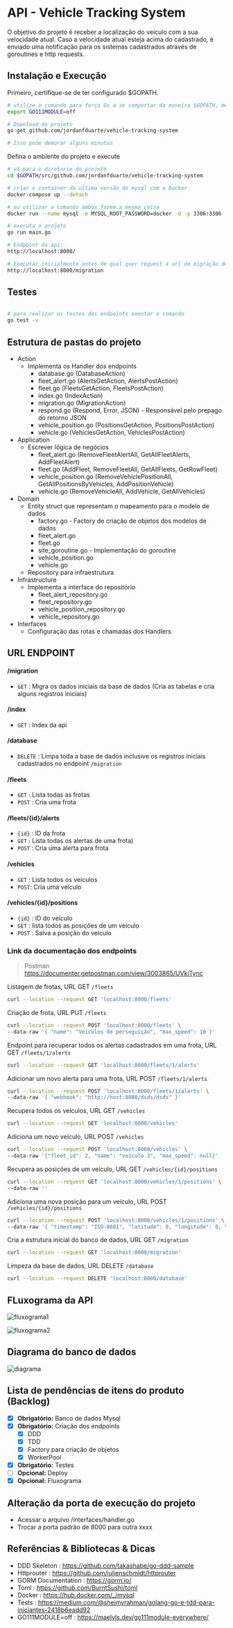 # API - Vehicle Tracking System

O objetivo do projeto é receber a localização do veículo com a sua velocidade atual. Caso
a velocidade atual esteja acima do cadastrado, é enviado uma notificação para os sistemas
cadastrados através de goroutines e http requests.

## Instalação e Execução

Primeiro, certifique-se de ter configurado \$GOPATH.

```bash
# utilize o comando para força Go a se comportar da maneira $GOPATH, mesmo fora do $GOPATH.
export GO111MODULE=off

# Download do projeto
go get github.com/jordanfduarte/vehicle-tracking-system

# Isso pode demorar alguns minutos
```

Defina o ambiente do projeto e execute

```bash
# vá para o diretorio do projeto
cd $GOPATH/src/github.com/jordanfduarte/vehicle-tracking-system

# criar o container da ultima versão do mysql com o Docker
docker-compose up --detach

# ou utilizar o comando ambos fazem a mesma coisa
docker run --name mysql -e MYSQL_ROOT_PASSWORD=docker -d -p 3306:3306  mysql:latest

# executa o projeto
go run main.go

# Endpoint da api:
http://localhost:8000/

# Executar inicialmente antes de qual quer request a url de migração de dados
http://localhost:8000/migration
```

## Testes
```bash

# para realizar os testes dos endpoints exeutar o comando
go test -v
```

## Estrutura de pastas do projeto
- Action
  - Implementa os Handler dos endpoints
    - database.go (DatabaseAction)
    - fleet_alert.go (AlertsGetAction, AlertsPostAction)
    - fleet.go (FleetsGetAction, FleetsPostAction)
    - index.go (IndexAction)
    - migration.go (MigrationAction)
    - respond.go (Respond, Error, JSON) - Responsável pelo prepago do retorno JSON
    - vehicle_position.go (PositionsGetAction, PositionsPostAction)
    - vehicle.go (VehiclesGetAction, VehiclesPostAction)
- Application
  - Escrever lógica de negócios
    - fleet_alert.go (RemoveFleetAlertAll, GetAllFleetAlerts, AddFleetAlert)
    - fleet.go (AddFleet, RemoveFleetAll, GetAllFleets, GetRowFleet)
    - vehicle_position.go (RemoveVehiclePositionAll, GetAllPositionsByVehicles, AddPositionVehicle)
    - vehicle.go (RemoveVehicleAll, AddVehicle, GetAllVehicles)
- Domain
  - Entity struct que representam o mapeamento para o modelo de dados
    - factory.go - Factory de criação de objetos dos modelos de dados
    - fleet_alert.go
    - fleet.go
    - site_goroutine.go - Implementação do goroutine
    - vehicle_position.go
    - vehicle.go
  - Repository para infraestrutura
- Infrastructure
  - Implementa a interface do repositório
    - fleet_alert_repository.go
    - fleet_repository.go
    - vehicle_position_repository.go
    - vehicle_repository.go
- Interfaces
  - Configuração das rotas e chamadas dos Handlers

## URL ENDPOINT

#### /migration

- `GET` : Migra os dados iniciais da base de dados (Cria as tabelas e cria alguns registros iniciais)

#### /index

- `GET` : Index da api

#### /database

- `DELETE` : Limpa toda a base de dados inclusive os registros iniciais cadastrados no endpoint `/migration`

#### /fleets

- `GET` : Lista todas as frotas
- `POST` : Cria uma frota

#### /fleets/{id}/alerts

- `{id}` : ID da frota
- `GET` : Lista todas os alertas de uma frota)
- `POST` : Cria uma alerta para frota

#### /vehicles

- `GET` : Lista todos os veículos
- `POST`: Cria uma veículo

#### /vehicles/{id}/positions

- `{id}` : ID do veículo
- `GET` : lista todos as posições de um veículo
- `POST` : Salva a posição do veículo

### Link da documentação dos endpoints

> Postman https://documenter.getpostman.com/view/3003865/UVkiTync


Listagem de frotas, URL GET `/fleets`
```bash
curl --location --request GET 'localhost:8000/fleets'
```

Criação de frota, URL PUT `/fleets`
```bash
curl --location --request POST 'localhost:8000/fleets' \
--data-raw '{ "name": "Veículos de perseguição", "max_speed": 10 }'
```


Endpoint para recuperar todos os alertas cadastrados em uma frota, URL GET `/fleets/1/alerts`

```bash
curl --location --request GET 'localhost:8000/fleets/1/alerts'
```

Adicionar um novo alerta para uma frota, URL POST `/fleets/1/alerts`

```bash
curl --location --request POST 'localhost:8000/fleets/1/alerts' \
--data-raw '{ "webhook": "http://host:8080/dsds/dsds" }'
```

Recupera todos os veículos, URL GET `/vehicles`

```bash
curl --location --request GET 'localhost:8000/vehicles'
```

Adiciona um novo veículo, URL POST `/vehicles`

```bash
curl --location --request POST 'localhost:8000/vehicles' \
--data-raw '{"fleet_id": 2, "name": "veículo 3", "max_speed": null}'
```

Recupera as posições de um veículo, URL GET `/vehicles/{id}/positions`
```bash
curl --location --request GET 'localhost:8000/vehicles/1/positions' \
--data-raw ''
```

Adiciona uma nova posição para um veículo, URL POST `/vehicles/{id}/positions`
```bash
curl --location --request POST 'localhost:8000/vehicles/1/positions' \
--data-raw '{ "timestamp": "ISO-8601", "latitude": 0, "longitude": 0, "current_speed": 1000 }'
```

Cria a estrutura inicial do banco de dados, URL GET `/migration`
```bash
curl --location --request GET 'localhost:8000/migration'
```

Limpeza da base de dados, URL DELETE `/database`
```bash
curl --location --request DELETE 'localhost:8000/database'
```

## FLuxograma da API

![fluxograma1](https://raw.githubusercontent.com/jordanfduarte/vehicle-tracking-system/master/assets/fluxograma-1.png)

![fluxograma2](https://raw.githubusercontent.com/jordanfduarte/vehicle-tracking-system/master/assets/fluxograma-2.png)

## Diagrama do banco de dados

![diagrama](https://raw.githubusercontent.com/jordanfduarte/vehicle-tracking-system/master/assets/diagrama-db.png)


## Lista de pendências de itens do produto (Backlog)

- [x] **Obrigatório:** Banco de dados Mysql
- [x] **Obrigatório:** Criação dos endpoints
  - [x] DDD
  - [x] TDD
  - [x] Factory para criação de objetos
  - [x] WorkerPool
- [x] **Obrigatório:** Testes
- [ ] **Opcional:** Deploy
- [x] **Opcional:** Fluxograma

## Alteração da porta de execução do projeto

- Acessar o arquivo /interfaces/handler.go
- Trocar a porta padrão de 8000 para outra xxxx


## Referências & Bibliotecas & Dicas

- DDD Skeleton : https://github.com/takashabe/go-ddd-sample
- Httprouter : https://github.com/julienschmidt/httprouter
- GORM Documentation : https://gorm.io/
- Toml : https://github.com/BurntSushi/toml
- Docker : https://hub.docker.com/_/mysql
- Tests : https://medium.com/@sheimyrahman/golang-go-e-tdd-para-iniciantes-2418b6eadd92
- GO111MODULE=off : https://maelvls.dev/go111module-everywhere/
